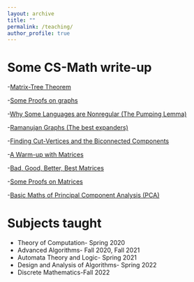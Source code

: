```yaml
---
layout: archive
title: ""
permalink: /teaching/
author_profile: true
---
```



# Some CS-Math write-up
-[Matrix-Tree Theorem](https://ranveeriit.github.io/files/Matrix_Tree_Theorem.pdf) 

-[Some Proofs on graphs](https://ranveeriit.github.io/files/Some_Proofs_on_Graphs.pdf) 

-[Why Some Languages are Nonregular (The Pumping Lemma)](https://ranveeriit.github.io/files/Toc_PumpingLemma.pdf)

-[Ramanujan Graphs (The best expanders)](https://ranveeriit.github.io/files/Expanders-Ramanujan_Graph.pdf)

-[Finding Cut-Vertices and the Biconnected Components](https://ranveeriit.github.io/files/Cut_vertices_and_Biconnected_Component.pdf) 

-[A Warm-up with Matrices](https://ranveeriit.github.io/files/Warmup.pdf)

-[Bad, Good, Better, Best Matrices](https://ranveeriit.github.io/files/BGBB.pdf)

-[Some Proofs on Matrices](https://ranveeriit.github.io/files/Someproofs.pdf)

-[Basic Maths of Principal Component Analysis (PCA)](https://ranveeriit.github.io/files/Basic_Maths_of_PCA(ML).pdf)


# Subjects taught
- Theory of Computation- Spring 2020
- Advanced Algorithms- Fall 2020, Fall 2021
- Automata Theory and Logic- Spring 2021
- Design and Analysis of Algorithms- Spring 2022
- Discrete Mathematics-Fall 2022
